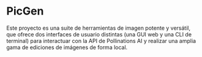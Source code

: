 # PicGen
Este proyecto es una suite de herramientas de imagen potente y versátil, que ofrece dos interfaces de usuario distintas (una GUI web y una CLI de terminal) para interactuar con la API de Pollinations AI y realizar una amplia gama de ediciones de imágenes de forma local.
